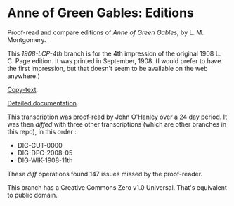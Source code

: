 # Anne of Green Gables: Editions
Proof-read and compare editions of _Anne of Green Gables_, by L. M. Montgomery.

This _1908-LCP-4th_ branch is for the 4th impression of the original 1908 L. C. Page edition. 
It was printed in September, 1908. (I would prefer to have the first impression, but that doesn't 
seem to be available on the web anywhere.)

<a href='https://archive.org/details/cu31924013243963/page/n9/mode/2up'>Copy-text</a>.

<a href='https://johanley.github.io/anne-of-green-gables/index.html'>Detailed documentation</a>.

This transcription was proof-read by John O'Hanley over a 24 day period.
It was then _diffed_ with three other transcriptions (which are other branches in this repo), in this order : 
* DIG-GUT-0000
* DIG-DPC-2008-05
* DIG-WIK-1908-11th

These _diff_ operations found 147 issues missed by the proof-reader.

This branch has a Creative Commons Zero v1.0 Universal. 
That's equivalent to public domain.
